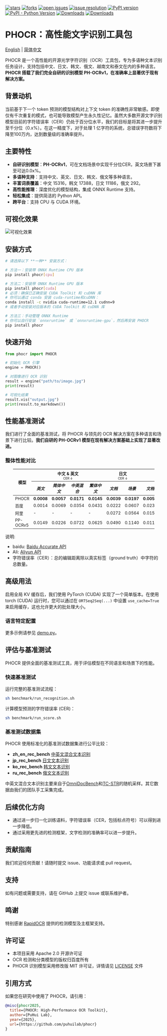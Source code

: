 <!-- icon -->

[![stars](https://img.shields.io/github/stars/puhuilab/phocr.svg)](https://github.com/puhuilab/phocr)
[![forks](https://img.shields.io/github/forks/puhuilab/phocr.svg)](https://github.com/puhuilab/phocr)
[![open issues](https://img.shields.io/github/issues-raw/puhuilab/phocr)](https://github.com/puhuilab/phocr/issues)
[![issue resolution](https://img.shields.io/github/issues-closed-raw/puhuilab/phocr)](https://github.com/puhuilab/phocr/issues)
[![PyPI version](https://img.shields.io/pypi/v/phocr)](https://pypi.org/project/phocr/)
[![PyPI - Python Version](https://img.shields.io/pypi/pyversions/phocr)](https://pypi.org/project/phocr/)
[![Downloads](https://static.pepy.tech/badge/phocr)](https://pepy.tech/project/phocr)
[![Downloads](https://static.pepy.tech/badge/phocr/month)](https://pepy.tech/project/phocr)


# PHOCR：高性能文字识别工具包

[English](README.md) | [简体中文](README_CN.md)

PHOCR 是一个高性能的开源光学字符识别（OCR）工具包，专为多语种文本识别任务设计，支持包括中文、日文、韩文、俄文、越南文和泰文在内的多种语言。**PHOCR 搭载了我们完全自研的识别模型 PH-OCRv1，在准确率上显著优于现有解决方案。**

## 背景动机

当前基于下一个 token 预测的模型结构对上下文 token 的准确性非常敏感。即使仅有千次重复的模式，也可能导致模型产生永久性记忆。虽然大多数开源文字识别模型目前的字符错误率（CER）仍处于百分位水平，我们的目标是将其进一步提升至千分位（0.x%）。在这一精度下，对于处理 1 亿字符的系统，总错误字符数将下降至100万内，达到数量级的准确率提升。

## 主要特性

- **自研识别模型**：**PH-OCRv1**，可在文档场景中实现千分位CER，英文场景下甚至可达0.0x%。
- **多语种支持**：支持中文、英文、日文、韩文、俄文等多种语言。
- **丰富词表覆盖**：中文 15316，韩文 17388，日文 11186，俄文 292。
- **高性能推理**：深度优化的模型结构，集成 ONNX Runtime 支持。
- **轻松集成**：提供简洁的 Python API。
- **跨平台**：支持 CPU 与 CUDA 环境。

## 可视化效果

![可视化效果](./vis.gif)

## 安装方式

```bash
# 请选择以下 **一种** 安装方式：

# 方法一：安装带 ONNX Runtime CPU 版本
pip install phocr[cpu]

# 方法二：安装带 ONNX Runtime GPU 版本
pip install phocr[cuda]
# 必须：确保已正确安装 CUDA Toolkit 和 cuDNN 库
# 你可以通过 conda 安装 cuda-runtime和cuDNN：
conda install -c nvidia cuda-runtime=12.1 cudnn=9
# 或者手动安装对应版本的 CUDA Toolkit 和 cuDNN 库

# 方法三：手动管理 ONNX Runtime
# 你可以自行安装 `onnxruntime` 或 `onnxruntime-gpu`，然后再安装 PHOCR
pip install phocr
```

## 快速开始

```python
from phocr import PHOCR

# 初始化 OCR 引擎
engine = PHOCR()

# 对图像进行 OCR 识别
result = engine("path/to/image.jpg")
print(result)

# 可视化结果
result.vis("output.jpg")
print(result.to_markdown())
```

## 性能基准测试

我们进行了全面的基准测试，将 PHOCR 与领先的 OCR 解决方案在多种语言和场景下进行比较。**我们自研的 PH-OCRv1 模型在现有解决方案基础上实现了显著改进。**

### 整体性能对比

<table style="width: 90%; margin: auto; border-collapse: collapse; font-size: small;">
  <thead>
    <tr>
      <th rowspan="2">模型</th>
      <th colspan="4">中文 & 英文<br><span style="font-weight: normal; font-size: x-small;">CER ↓</span></th>
      <th colspan="2">日文<br><span style="font-weight: normal; font-size: x-small;">CER ↓</span></th>
      <th colspan="2">韩文<br><span style="font-weight: normal; font-size: x-small;">CER ↓</span></th>
      <th colspan="1">俄文<br><span style="font-weight: normal; font-size: x-small;">CER ↓</span></th>
    </tr>
    <tr>
      <th><i>英文</i></th>
      <th><i>简体中文</i></th>
      <th><i>中英混合</i></th>
      <th><i>繁体中文</i></th>
      <th><i>文档</i></th>
      <th><i>场景</i></th>
      <th><i>文档</i></th>
      <th><i>场景</i></th>
      <th><i>文档</i></th>
    </tr>
  </thead>
  <tbody>
    <tr>
      <td>PHOCR</td>
      <td><strong>0.0008</strong></td>
      <td><strong>0.0057</strong></td>
      <td><strong>0.0171</strong></td>
      <td><strong>0.0145</strong></td>
      <td><strong>0.0039</strong></td>
      <td><strong>0.0197</strong></td>
      <td><strong>0.0050</strong></td>
      <td><strong>0.0255</strong></td>
      <td><strong>0.0046</strong></td>
    </tr>
    <tr>
      <td>百度</td>
      <td>0.0014</td>
      <td>0.0069</td>
      <td>0.0354</td>
      <td>0.0431</td>
      <td>0.0222</td>
      <td>0.0607</td>
      <td>0.0238</td>
      <td>0.212</td>
      <td>0.0786</td>
    </tr>
    <tr>
      <td>阿里</td>
      <td>-</td>
      <td>-</td>
      <td>-</td>
      <td>-</td>
      <td>0.0272</td>
      <td>0.0564</td>
      <td>0.0159</td>
      <td>0.102</td>
      <td>0.0616</td>
    </tr>
    <tr>
      <td>PP-OCRv5</td>
      <td>0.0149</td>
      <td>0.0226</td>
      <td>0.0722</td>
      <td>0.0625</td>
      <td>0.0490</td>
      <td>0.1140</td>
      <td>0.0113</td>
      <td>0.0519</td>
      <td>0.0348</td>
    </tr>
  </tbody>
</table>

说明:

- baidu: [Baidu Accurate API](https://ai.baidu.com/tech/ocr/general)
- Ali: [Aliyun API](https://help.aliyun.com/zh/ocr/product-overview/recognition-of-characters-in-languages-except-for-chinese-and-english-1)
- 字符错误率（CER）：总的编辑距离除以真实标签（ground truth）中字符的总数量。

## 高级用法

启用全局 KV 缓存后，我们使用 PyTorch (CUDA) 实现了一个简单版本。在使用 torch (CUDA) 运行时，您可以通过在 `ORTSeq2Seq(...)` 中设置 `use_cache=True` 来启用缓存，这也允许更大的批处理大小。

### 语言特定配置

更多示例请参见 [demo.py](./demo.py)。

## 评估与基准测试

PHOCR 提供全面的基准测试工具，用于评估模型在不同语言和场景下的性能。

### 快速基准测试

运行完整的基准测试流程：
```bash
sh benchmark/run_recognition.sh
```

计算模型预测的字符错误率 (CER)：
```bash
sh benchmark/run_score.sh
```

### 基准测试数据集

PHOCR 使用标准化的基准测试数据集进行公平比较：

- **zh_en_rec_bench** [中英文混合文本识别](https://huggingface.co/datasets/puhuilab/zh_en_rec_bench)
- **jp_rec_bench** [日文文本识别](https://huggingface.co/datasets/puhuilab/jp_rec_bench)
- **ko_rec_bench** [韩文文本识别](https://huggingface.co/datasets/puhuilab/ko_rec_bench)
- **ru_rec_bench** [俄文文本识别](https://huggingface.co/datasets/puhuilab/ru_rec_bench)

中英文混合文本识别主要来自于[OmniDocBench](https://github.com/opendatalab/OmniDocBench)和[TC-STR](https://github.com/esun-ai/traditional-chinese-text-recogn-dataset)的随机采样。其它数据由我们的团队手工采集完成。

## 后续优化方向

- 通过进一步归一化训练语料，字符错误率（CER，包括标点符号）可以得到进一步降低。
- 通过采用更先进的检测框架，文字检测的准确率可以进一步提升。

## 贡献指南

我们欢迎任何贡献！请随时提交 issue、功能请求或 pull request。

## 支持

如有问题或需要支持，请在 GitHub 上提交 issue 或联系维护者。

## 鸣谢

特别感谢 [RapidOCR](https://github.com/RapidAI/RapidOCR) 提供的检测模型及主框架支持。

## 许可证

- 本项目采用 Apache 2.0 开源许可证
- OCR 检测和分类模型的版权归百度所有
- PHOCR 识别模型采用修改版 MIT 许可证，详情请见 [LICENSE](./LICENSE) 文件

## 引用方式

如果您在研究中使用了 PHOCR，请引用：

```bibtex
@misc{phocr2025,
  title={PHOCR: High-Performance OCR Toolkit},
  author={PuHui Lab},
  year={2025},
  url={https://github.com/puhuilab/phocr}
}
```